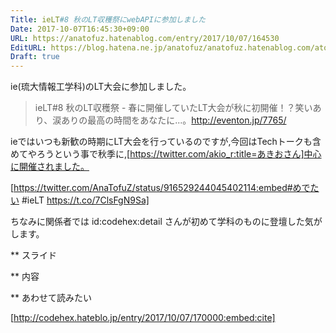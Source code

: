 ```yaml
---
Title: ieLT#8 秋のLT収穫祭にwebAPIに参加しました
Date: 2017-10-07T16:45:30+09:00
URL: https://anatofuz.hatenablog.com/entry/2017/10/07/164530
EditURL: https://blog.hatena.ne.jp/anatofuz/anatofuz.hatenablog.com/atom/entry/8599973812305695549
Draft: true
---
```


ie(琉大情報工学科)のLT大会に参加しました。

<blockquote class="eventon-widget">ieLT#8 秋のLT収穫祭 - 春に開催していたLT大会が秋に初開催！？笑いあり、涙ありの最高の時間をあなたに...。<a href="http://eventon.jp/7765/" target="_blank">http://eventon.jp/7765/</a></blockquote>
<script async src="https://eventon.jp/assets/js/widget.js" charset="utf-8"></script>


ieではいつも新歓の時期にLT大会を行っているのですが,今回はTechトークも含めてやろうという事で秋季に,[https://twitter.com/akio_r:title=あきおさん]中心に開催されました。

[https://twitter.com/AnaTofuZ/status/916529244045402114:embed#めでたい  #ieLT https://t.co/7ClsFgN9Sa]


ちなみに関係者では id:codehex:detail さんが初めて学科のものに登壇した気がします。


** スライド

<script async class="speakerdeck-embed" data-id="2a45713a5671473d8998c29ecb4b6eb0" data-ratio="1.33333333333333" src="//speakerdeck.com/assets/embed.js"></script>


** 内容


** あわせて読みたい

[http://codehex.hateblo.jp/entry/2017/10/07/170000:embed:cite]




